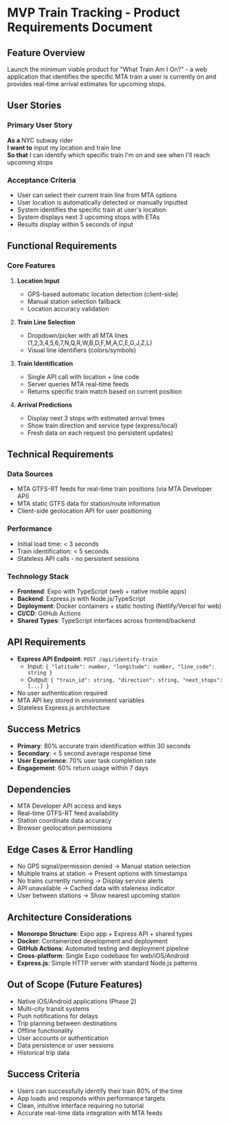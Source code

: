 # MVP Train Tracking - Product Requirements Document

## Feature Overview
Launch the minimum viable product for "What Train Am I On?" - a web application that identifies the specific MTA train a user is currently on and provides real-time arrival estimates for upcoming stops.

## User Stories

### Primary User Story
**As a** NYC subway rider  
**I want to** input my location and train line  
**So that** I can identify which specific train I'm on and see when I'll reach upcoming stops

### Acceptance Criteria
- User can select their current train line from MTA options
- User location is automatically detected or manually inputted
- System identifies the specific train at user's location
- System displays next 3 upcoming stops with ETAs
- Results display within 5 seconds of input

## Functional Requirements

### Core Features
1. **Location Input**
   - GPS-based automatic location detection (client-side)
   - Manual station selection fallback
   - Location accuracy validation

2. **Train Line Selection**
   - Dropdown/picker with all MTA lines (1,2,3,4,5,6,7,N,Q,R,W,B,D,F,M,A,C,E,G,J,Z,L)
   - Visual line identifiers (colors/symbols)

3. **Train Identification**
   - Single API call with location + line code
   - Server queries MTA real-time feeds
   - Returns specific train match based on current position

4. **Arrival Predictions**
   - Display next 3 stops with estimated arrival times
   - Show train direction and service type (express/local)
   - Fresh data on each request (no persistent updates)

## Technical Requirements

### Data Sources
- MTA GTFS-RT feeds for real-time train positions (via MTA Developer API)
- MTA static GTFS data for station/route information
- Client-side geolocation API for user positioning

### Performance
- Initial load time: < 3 seconds
- Train identification: < 5 seconds
- Stateless API calls - no persistent sessions

### Technology Stack
- **Frontend**: Expo with TypeScript (web + native mobile apps)
- **Backend**: Express.js with Node.js/TypeScript
- **Deployment**: Docker containers + static hosting (Netlify/Vercel for web)
- **CI/CD**: GitHub Actions
- **Shared Types**: TypeScript interfaces across frontend/backend

## API Requirements
- **Express API Endpoint**: `POST /api/identify-train`
  - Input: `{ "latitude": number, "longitude": number, "line_code": string }`
  - Output: `{ "train_id": string, "direction": string, "next_stops": [...] }`
- No user authentication required
- MTA API key stored in environment variables
- Stateless Express.js architecture

## Success Metrics
- **Primary**: 80% accurate train identification within 30 seconds
- **Secondary**: < 5 second average response time
- **User Experience**: 70% user task completion rate
- **Engagement**: 60% return usage within 7 days

## Dependencies
- MTA Developer API access and keys
- Real-time GTFS-RT feed availability
- Station coordinate data accuracy
- Browser geolocation permissions

## Edge Cases & Error Handling
- No GPS signal/permission denied → Manual station selection
- Multiple trains at station → Present options with timestamps
- No trains currently running → Display service alerts
- API unavailable → Cached data with staleness indicator
- User between stations → Show nearest upcoming station

## Architecture Considerations
- **Monorepo Structure**: Expo app + Express API + shared types
- **Docker**: Containerized development and deployment
- **GitHub Actions**: Automated testing and deployment pipeline
- **Cross-platform**: Single Expo codebase for web/iOS/Android
- **Express.js**: Simple HTTP server with standard Node.js patterns

## Out of Scope (Future Features)
- Native iOS/Android applications (Phase 2)
- Multi-city transit systems
- Push notifications for delays
- Trip planning between destinations
- Offline functionality
- User accounts or authentication
- Data persistence or user sessions
- Historical trip data

## Success Criteria
- Users can successfully identify their train 80% of the time
- App loads and responds within performance targets
- Clean, intuitive interface requiring no tutorial
- Accurate real-time data integration with MTA feeds